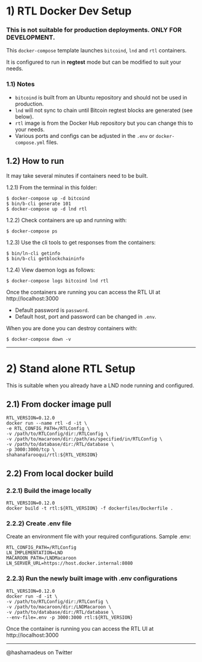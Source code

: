 # 1) RTL Docker Dev Setup

### This is not suitable for production deployments. ONLY FOR DEVELOPMENT.

This `docker-compose` template launches `bitcoind`, `lnd` and `rtl` containers.

It is configured to run in **regtest** mode but can be modified to suit your needs.

### 1.1) Notes
 - `bitcoind` is built from an Ubuntu repository and should not be used in production.
 - `lnd` will not sync to chain until Bitcoin regtest blocks are generated (see below).
 - `rtl` image is from the Docker Hub repository but you can change this to your needs.
 - Various ports and configs can be adjusted in the `.env` or `docker-compose.yml` files.

## 1.2) How to run
It may take several minutes if containers need to be built. 

1.2.1) From the terminal in this folder:

```
$ docker-compose up -d bitcoind
$ bin/b-cli generate 101
$ docker-compose up -d lnd rtl
```

1.2.2) Check containers are up and running with:
```
$ docker-compose ps
```

1.2.3) Use the cli tools to get responses from the containers:
```
$ bin/ln-cli getinfo
$ bin/b-cli getblockchaininfo
```

1.2.4) View daemon logs as follows:
```
$ docker-compose logs bitcoind lnd rtl
```

Once the containers are running you can access the RTL UI at http://localhost:3000

 - Default password is `password`.
 - Default host, port and password can be changed in `.env`.

When you are done you can destroy containers with:
```
$ docker-compose down -v
```
---
# 2) Stand alone RTL Setup
This is suitable when you already have a LND node running and configured.

## 2.1) From docker image pull
```
RTL_VERSION=0.12.0
docker run --name rtl -d -it \
-e RTL_CONFIG_PATH=/RTLConfig \
-v /path/to/RTLConfig/dir:/RTLConfig \
-v /path/to/macaroon/dir:/path/as/specified/in/RTLConfig \
-v /path/to/database/dir:/RTL/database \
-p 3000:3000/tcp \
shahanafarooqui/rtl:${RTL_VERSION}
```

## 2.2) From local docker build
### 2.2.1) Build the image locally
```
RTL_VERSION=0.12.0
docker build -t rtl:${RTL_VERSION} -f dockerfiles/Dockerfile .
```
### 2.2.2) Create .env file
Create an environment file with your required configurations. Sample .env:
```
RTL_CONFIG_PATH=/RTLConfig
LN_IMPLEMENTATION=LND
MACAROON_PATH=/LNDMacaroon
LN_SERVER_URL=https://host.docker.internal:8080

```

### 2.2.3) Run the newly built image with .env configurations
```
RTL_VERSION=0.12.0
docker run -d -it \
-v /path/to/RTLConfig/dir:/RTLConfig \
-v /path/to/macaroon/dir:/LNDMacaroon \
-v /path/to/database/dir:/RTL/database \
--env-file=.env -p 3000:3000 rtl:${RTL_VERSION}
```

Once the container is running you can access the RTL UI at http://localhost:3000

---
@hashamadeus on Twitter
